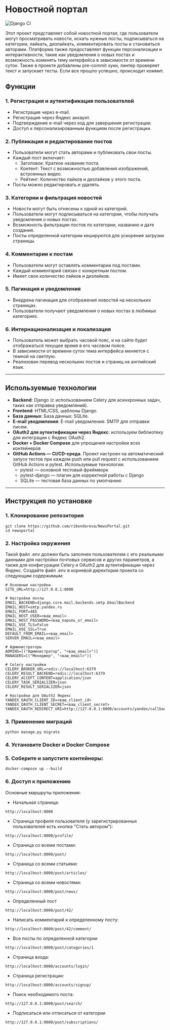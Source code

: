 # Новостной портал
![Django CI](https://github.com/ribondareva/NewsPortal/actions/workflows/ci.yml/badge.svg)

Этот проект представляет собой новостной портал, где пользователи могут просматривать новости, искать нужные посты, подписываться на категории, лайкать, дизлайкать, комментировать посты и становиться авторами. Платформа также предоставляет функции персонализации и интерактивности, такие как уведомления о новых постах и возможность изменять тему интерфейса в зависимости от времени суток.
Также в проекте добавлены pre-commit хуки, линтер проверяет текст и запускает тесты. Если все прошло успешно, происходит коммит.

## Функции
### 1. **Регистрация и аутентификация пользователей**
- Регистрация через e-mail.
- Регистрация через Яндекс аккаунт.
- Подтверждение e-mail через код для завершения регистрации.
- Доступ к персонализированным функциям после регистрации.
### 2. **Публикация и редактирование постов**
- Пользователи могут стать авторами и публиковать свои посты.
- Каждый пост включает:
  - Заголовок: Краткое название поста.
  - Контент: Текст с возможностью добавления изображений, встроенных видео.
  - Рейтинг: Количество лайков и дизлайков у этого поста.
- Посты можно редактировать и удалять.
### 3. **Категории и фильтрация новостей**
- Новости могут быть отнесены к одной из категорий.
- Пользователи могут подписываться на категории, чтобы получать уведомления о новых постах.
- Возможность фильтрации постов по категории, названию и дате создания.
- Посты определенной категории кешируются для ускорения загрузки страницы.
### 4. **Комментарии к постам**
- Пользователи могут оставлять комментарии под постами.
- Каждый комментарий связан с конкретным постом.
- Имеет свое количество лайков и дизлайков.
### 5. **Пагинация и уведомления**
- Внедрена пагинация для отображения новостей на нескольких страницах.
- Пользователи получают уведомления о новых постах в любимых категориях.
### 6. **Интернационализация и локализация**
- Пользователь может выбрать часовой пояс, и на сайте будет отображаться текущее время в его часовом поясе.
- В зависимости от времени суток тема интерфейса меняется с темной на светлую.
- Реализован перевод нескольких постов и страниц на английский язык.

---

## Используемые технологии
- **Backend**: Django (с использованием Celery для асинхронных задач, таких как отправка уведомлений).
- **Frontend**: HTML/CSS, шаблоны Django.
- **База данных**: База данных: SQLite.
- **E-mail уведомления**: E-mail уведомления: SMTP для отправки писем.
- **OAuth2 для аутентификации через Яндекс**: используем библиотеку для интеграции с Яндекс OAuth2.
- **Docker + Docker Compose** для упрощения настройки всех контейнеров
- **GitHub Actions — CI/CD-среда.** Проект настроен на автоматический запуск тестов при каждом push или pull request с использованием GitHub Actions и pytest. 
  Используемые технологии:
    - pytest — основной тестовый фреймворк
    - pytest-django — плагин для корректной работы с Django
    - SQLite — тестовая база данных по умолчанию
---

## Инструкция по установке

### 1. Клонирование репозитория
```
git clone https://github.com/ribondareva/NewsPortal.git
cd newsportal
```

### 2. Настройка окружения
Такой файл .env должен быть заполнен пользователем с его реальными данными для настройки почтовых сервисов и других параметров, а также для конфигурации Celery и OAuth2 для аутентификации через Яндекс.
Создайте файл .env в корневой директории проекта со следующим содержимым:
```
# Основные настройки
SITE_URL=http://127.0.0.1:8000

# Настройки почты
EMAIL_BACKEND=django.core.mail.backends.smtp.EmailBackend
EMAIL_HOST=smtp.yandex.ru
EMAIL_PORT=465
EMAIL_HOST_USER=<ваш_email>
EMAIL_HOST_PASSWORD=<ваш_пароль_от_email>
EMAIL_USE_TLS=False
EMAIL_USE_SSL=True
DEFAULT_FROM_EMAIL=<ваш_email>
SERVER_EMAIL=<ваш_email>

# Администраторы
ADMINS=[("Администратор", "<ваш_email>")]
MANAGERS=[("Менеджер", "<ваш_email>")]

# Celery настройки
CELERY_BROKER_URL=redis://localhost:6379
CELERY_RESULT_BACKEND=redis://localhost:6379
CELERY_ACCEPT_CONTENT=application/json
CELERY_TASK_SERIALIZER=json
CELERY_RESULT_SERIALIZER=json

# Настройки для OAuth2 Яндекс
YANDEX_OAUTH_CLIENT_ID=<ваш_client_id>
YANDEX_OAUTH_CLIENT_SECRET=<ваш_client_secret>
YANDEX_OAUTH_REDIRECT_URI=http://127.0.0.1:8000/accounts/yandex/callback/
```
### 3. Применение миграций
```
python manage.py migrate
```
### 4. Установите Docker и Docker Compose
### 5. Соберите и запустите контейнеры:
```
docker-compose up --build
```
### 6. Доступ к приложению
Основные маршруты приложения:
- Начальная страница:
```
http://localhost:8000
```
- Страница профиля пользователя (у зарегистрированных пользователей есть кнопка "Стать автором"):
```
http://localhost:8000/profile/
```
- Страница со всеми постами:
```
http://localhost:8000/post/
```
- Страница со всеми статьями:
```
http://localhost:8000/post/articles/
```
- Страница со всеми новостями:
```
http://localhost:8000/post/news/
```
- Определенный пост
```
http://localhost:8000/post/42/
```
- Написать комментарий к определенному посту:
```
http://localhost:8000/post/42/comment/
```
- Все посты по определенной категории
```
http://localhost:8000/post/categories/1
```
- Страница входа:
```
http://localhost:8000/accounts/login/
```
- Страница регистрации:
```
http://localhost:8000/accounts/signup/
```
- Поиск необходимого поста:
```
http://127.0.0.1:8000/post/search/
```
- Подписаться или отписаться от категории
```
http://127.0.0.1:8000/post/subscriptions/
```
